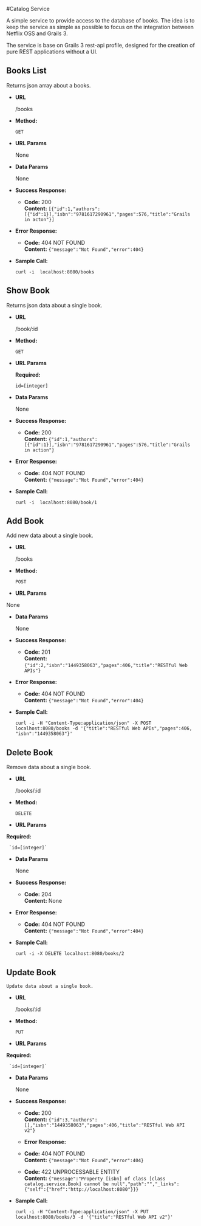 #Catalog Service

A simple service to provide access to the database of books. 
The idea is to keep the service as simple as possible to focus on the integration between Netflix OSS and Grails 3.

The service is base on Grails 3 rest-api profile, designed for the creation of pure REST applications without a UI.



**Books List**
----
  Returns json array about a books.

* **URL**

  /books

* **Method:**

  `GET`
  
*  **URL Params**

   None

* **Data Params**

  None

* **Success Response:**

  * **Code:** 200 <br />
    **Content:** `[{"id":1,"authors":[{"id":1}],"isbn":"9781617290961","pages":576,"title":"Grails in acton"}]`
 
* **Error Response:**

  * **Code:** 404 NOT FOUND <br />
    **Content:** `{"message":"Not Found","error":404}`
    
* **Sample Call:**
   
  ```
  curl -i  localhost:8080/books
  ```



**Show Book**
----
  Returns json data about a single book.

* **URL**

  /book/:id

* **Method:**

  `GET`
  
*  **URL Params**

   **Required:**
 
   `id=[integer]`

* **Data Params**

  None

* **Success Response:**

  * **Code:** 200 <br />
    **Content:** `{"id":1,"authors":[{"id":1}],"isbn":"9781617290961","pages":576,"title":"Grails in action"}`
 
* **Error Response:**

  * **Code:** 404 NOT FOUND <br />
    **Content:** `{"message":"Not Found","error":404}`

* **Sample Call:**

  ```
  curl -i  localhost:8080/book/1
  ```

**Add Book**
----
  Add new data about a single book.

* **URL**

  /books

* **Method:**

  `POST`
  
*  **URL Params**

  None

* **Data Params**

  None

* **Success Response:**

  * **Code:** 201 <br />
    **Content:** `{"id":2,"isbn":"1449358063","pages":406,"title":"RESTful Web APIs"}`
 
* **Error Response:**

  * **Code:** 404 NOT FOUND <br />
    **Content:** `{"message":"Not Found","error":404}`

* **Sample Call:**

  ```
  curl -i -H "Content-Type:application/json" -X POST localhost:8080/books -d '{"title":"RESTful Web APIs","pages":406, "isbn":"1449358063"}'
  ```

**Delete Book**
----
  Remove data about a single book.

* **URL**

  /books/:id

* **Method:**

  `DELETE`
  
*  **URL Params**

  **Required:**
   
     `id=[integer]`

* **Data Params**

  None

* **Success Response:**

  * **Code:** 204 <br />
      **Content:** None
 
* **Error Response:**

  * **Code:** 404 NOT FOUND <br />
    **Content:** `{"message":"Not Found","error":404}`

* **Sample Call:**

  ```
  curl -i -X DELETE localhost:8080/books/2
  ```
  
**Update Book**
----
    Update data about a single book.
  
* **URL**
  
  /books/:id
  
* **Method:**
  
  `PUT`
    
*  **URL Params**
  
  **Required:**
     
     `id=[integer]`
  
* **Data Params**
  
  None
  
* **Success Response:**
  
  * **Code:** 200 <br />
      **Content:** `{"id":3,"authors":[],"isbn":"1449358063","pages":406,"title":"RESTful Web API v2"}`  
  * **Error Response:**
  
  * **Code:** 404 NOT FOUND <br />
      **Content:** `{"message":"Not Found","error":404}`
  
  * **Code:** 422 UNPROCESSABLE ENTITY  <br />
    **Content:** `{"message":"Property [isbn] of class [class catalog.service.Book] cannot be null","path":"","_links":{"self":{"href":"http://localhost:8080"}}}`
  
* **Sample Call:**
  
  ```
  curl -i -H "Content-Type:application/json" -X PUT localhost:8080/books/3 -d '{"title":"RESTful Web API v2"}'
  ```